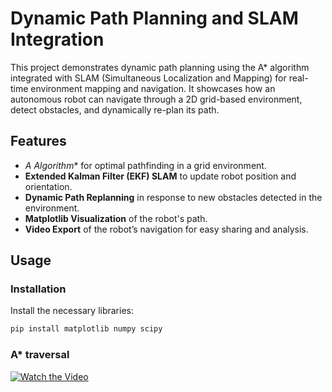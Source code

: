 # Dynamic Path Planning and SLAM Integration

This project demonstrates dynamic path planning using the A* algorithm integrated with SLAM (Simultaneous Localization and Mapping) for real-time environment mapping and navigation. It showcases how an autonomous robot can navigate through a 2D grid-based environment, detect obstacles, and dynamically re-plan its path.

## Features

- **A* Algorithm** for optimal pathfinding in a grid environment.
- **Extended Kalman Filter (EKF) SLAM** to update robot position and orientation.
- **Dynamic Path Replanning** in response to new obstacles detected in the environment.
- **Matplotlib Visualization** of the robot's path.
- **Video Export** of the robot’s navigation for easy sharing and analysis.

## Usage

### Installation

Install the necessary libraries:

```bash
pip install matplotlib numpy scipy
```
### A* traversal
[![Watch the Video](https://img.youtube.com/vi/VIDEO_ID/0.jpg)](https://github.com/username/repo-name/raw/main/path/to/your/video.mp4)
